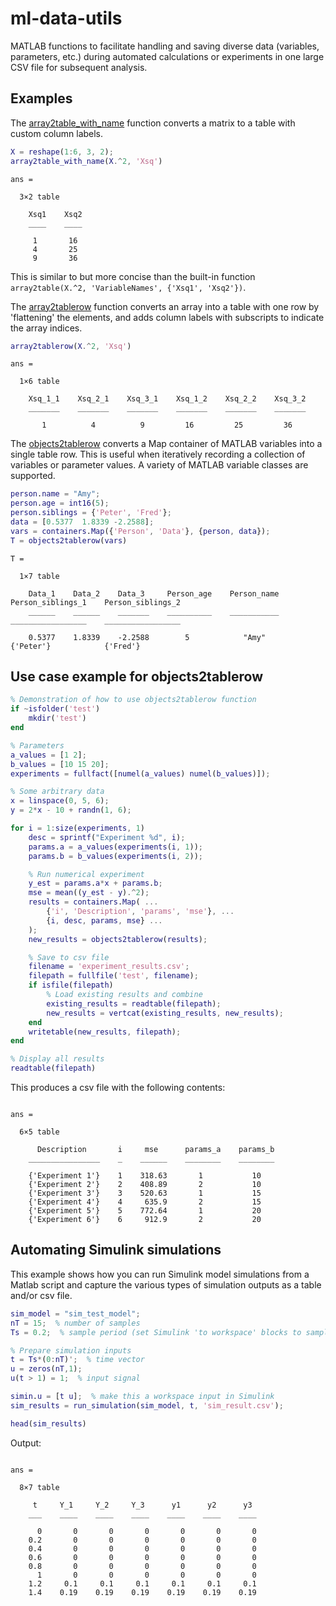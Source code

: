 # ml-data-utils
MATLAB functions to facilitate handling and saving diverse data (variables, parameters, etc.) during automated calculations or experiments in one large CSV file for subsequent analysis.

## Examples

The [array2table_with_name](array2table_with_name.m) function converts a matrix to a table with custom column labels.

```matlab
X = reshape(1:6, 3, 2);
array2table_with_name(X.^2, 'Xsq')
```

```text
ans =

  3×2 table

    Xsq1    Xsq2
    ____    ____

     1       16 
     4       25 
     9       36 

```

This is similar to but more concise than the built-in function `array2table(X.^2, 'VariableNames', {'Xsq1', 'Xsq2'})`.

The [array2tablerow](array2tablerow.m) function converts an array into a table with one row by 'flattening' the elements, and adds column labels with subscripts to indicate the array indices.

```matlab
array2tablerow(X.^2, 'Xsq')
```

```text
ans =

  1×6 table

    Xsq_1_1    Xsq_2_1    Xsq_3_1    Xsq_1_2    Xsq_2_2    Xsq_3_2
    _______    _______    _______    _______    _______    _______

       1          4          9         16         25         36   

```

The [objects2tablerow](objects2tablerow.m) converts a Map container of MATLAB variables into a single table row. This is useful when iteratively recording a collection of variables or parameter values. A variety of MATLAB variable classes are supported.

```matlab
person.name = "Amy";
person.age = int16(5);
person.siblings = {'Peter', 'Fred'};
data = [0.5377  1.8339 -2.2588];
vars = containers.Map({'Person', 'Data'}, {person, data});
T = objects2tablerow(vars)
```

```text
T =

  1×7 table

    Data_1    Data_2    Data_3     Person_age    Person_name    Person_siblings_1    Person_siblings_2
    ______    ______    _______    __________    ___________    _________________    _________________

    0.5377    1.8339    -2.2588        5            "Amy"           {'Peter'}            {'Fred'}     

```

## Use case example for objects2tablerow

```matlab
% Demonstration of how to use objects2tablerow function
if ~isfolder('test')
    mkdir('test')
end

% Parameters
a_values = [1 2];
b_values = [10 15 20];
experiments = fullfact([numel(a_values) numel(b_values)]);

% Some arbitrary data
x = linspace(0, 5, 6);
y = 2*x - 10 + randn(1, 6);

for i = 1:size(experiments, 1)
    desc = sprintf("Experiment %d", i);
    params.a = a_values(experiments(i, 1));
    params.b = b_values(experiments(i, 2));

    % Run numerical experiment
    y_est = params.a*x + params.b;
    mse = mean((y_est - y).^2);
    results = containers.Map( ...
        {'i', 'Description', 'params', 'mse'}, ...
        {i, desc, params, mse} ...
    );
    new_results = objects2tablerow(results);

    % Save to csv file
    filename = 'experiment_results.csv';
    filepath = fullfile('test', filename);
    if isfile(filepath)
        % Load existing results and combine
        existing_results = readtable(filepath);
        new_results = vertcat(existing_results, new_results);
    end
    writetable(new_results, filepath);
end

% Display all results
readtable(filepath)
```

This produces a csv file with the following contents:
```text

ans =

  6×5 table

      Description       i     mse      params_a    params_b
    ________________    _    ______    ________    ________

    {'Experiment 1'}    1    318.63       1           10   
    {'Experiment 2'}    2    408.89       2           10   
    {'Experiment 3'}    3    520.63       1           15   
    {'Experiment 4'}    4     635.9       2           15   
    {'Experiment 5'}    5    772.64       1           20   
    {'Experiment 6'}    6     912.9       2           20   

```

## Automating Simulink simulations

This example shows how you can run Simulink model simulations from a Matlab
script and capture the various types of simulation outputs as a table and/or 
csv file.

```matlab
sim_model = "sim_test_model";
nT = 15;  % number of samples
Ts = 0.2;  % sample period (set Simulink 'to workspace' blocks to sample at Ts

% Prepare simulation inputs
t = Ts*(0:nT)';  % time vector
u = zeros(nT,1);
u(t > 1) = 1;  % input signal

simin.u = [t u];  % make this a workspace input in Simulink
sim_results = run_simulation(sim_model, t, 'sim_result.csv');

head(sim_results)
```

Output:
```text

ans =

  8×7 table

     t     Y_1     Y_2     Y_3      y1      y2      y3 
    ___    ____    ____    ____    ____    ____    ____

      0       0       0       0       0       0       0
    0.2       0       0       0       0       0       0
    0.4       0       0       0       0       0       0
    0.6       0       0       0       0       0       0
    0.8       0       0       0       0       0       0
      1       0       0       0       0       0       0
    1.2     0.1     0.1     0.1     0.1     0.1     0.1
    1.4    0.19    0.19    0.19    0.19    0.19    0.19
```

